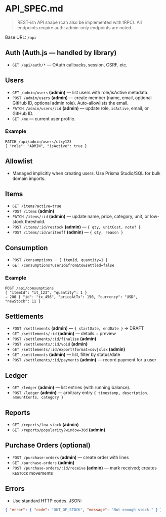 # API_SPEC.md

> REST-ish API shape (can also be implemented with tRPC). All endpoints require auth; admin-only endpoints are noted.

Base URL: `/api`

## Auth (Auth.js — handled by library)
- `GET /api/auth/*` — OAuth callbacks, session, CSRF, etc.

## Users
- `GET /admin/users` **(admin)** — list users with role/isActive metadata.
- `POST /admin/users` **(admin)** — create member (name, email, optional GitHub ID, optional admin role). Auto-allowlists the email.
- `PATCH /admin/users/:id` **(admin)** — update role, `isActive`, email, or GitHub ID.
- `GET /me` — current user profile.

### Example
```http
PATCH /api/admin/users/clxy123
{ "role": "ADMIN", "isActive": true }
```

## Allowlist
- Managed implicitly when creating users. Use Prisma Studio/SQL for bulk domain imports.

## Items
- `GET /items?active=true`
- `POST /items` **(admin)**
- `PATCH /items/:id` **(admin)** — update name, price, category, unit, or low-stock threshold.
- `POST /items/:id/restock` **(admin)** — `{ qty, unitCost, note? }`
- `POST /items/:id/writeoff` **(admin)** — `{ qty, reason }`

## Consumption
- `POST /consumptions` — `{ itemId, quantity=1 }`
- `GET /consumptions?userId&from&to&settled=false`

### Example
```http
POST /api/consumptions
{ "itemId": "it_123", "quantity": 1 }
→ 200 { "id": "tx_456", "priceAtTx": 150, "currency": "USD", "newStock": 11 }
```

## Settlements
- `POST /settlements` **(admin)** — `{ startDate, endDate }` → DRAFT
- `GET /settlements/:id` **(admin)** — details + preview
- `POST /settlements/:id/finalize` **(admin)**
- `POST /settlements/:id/void` **(admin)**
- `GET /settlements/:id/export?format=csv|xlsx` **(admin)**
- `GET /settlements` **(admin)** — list, filter by status/date
- `POST /settlements/:id/payments` **(admin)** — record payment for a user

## Ledger
- `GET /ledger` **(admin)** — list entries (with running balance).
- `POST /ledger` **(admin)** — arbitrary entry `{ timestamp, description, amountCents, category }`

## Reports
- `GET /reports/low-stock` **(admin)**
- `GET /reports/popularity?window=30d` **(admin)**

## Purchase Orders (optional)
- `POST /purchase-orders` **(admin)** — create order with lines
- `GET /purchase-orders` **(admin)**
- `POST /purchase-orders/:id/receive` **(admin)** — mark received; creates `RESTOCK` movements

## Errors
- Use standard HTTP codes. JSON:
```json
{ "error": { "code": "OUT_OF_STOCK", "message": "Not enough stock." } }
```
